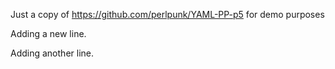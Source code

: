 Just a copy of https://github.com/perlpunk/YAML-PP-p5 for demo purposes

Adding a new line.

Adding another line.
